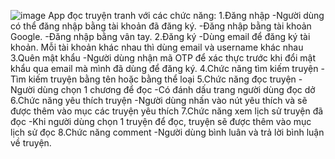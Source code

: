 ![image](https://github.com/user-attachments/assets/e2337e76-610d-4b39-bd44-63ce0c6f16cc)
App đọc truyện tranh với các chức năng:
1.Đăng nhập 
-Người dùng có thể đăng nhập bằng tài khoản đã đăng ký.
-Đăng nhập bằng tài khoản Google.
-Đăng nhập bằng vân tay.
2.Đăng ký
-Dùng email để đăng ký tài khoản. Mỗi tài khoản khác nhau thì dùng email và username khác nhau
3.Quên mật khẩu
-Người dùng nhận mã OTP để xác thực trước khi đổi mật khẩu qua email mà mình đã dùng để đăng ký.
4.Chức năng tìm kiếm truyện
-Tìm kiếm truyện bằng tên hoặc bằng thể loại
5.Chức năng đọc truyện
-Người dùng chọn 1 chương để đọc
-Có đánh dấu trang người dùng đọc dở
6.Chức năng yêu thích truyện
-Người dùng nhấn vào nút yêu thích và sẽ được thêm vào mục các truyện yêu thích
7.Chức năng xem lịch sử truyện đã đọc
-Khi người dùng chọn 1 truyện để đọc, truyện sẽ được thêm vào mục lịch sử đọc
8.Chức năng comment
-Người dùng bình luân và trả lời bình luận về truyện.
